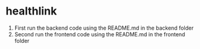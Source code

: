 # healthlink

1) First run the backend code using the README.md in the backend folder
2) Second run the frontend code using the README.md in the frontend folder
